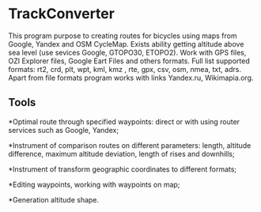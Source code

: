 # TrackConverter
This program purpose to creating routes for bicycles using maps from Google, Yandex and OSM CycleMap. 
Exists ability getting altitude above sea level (use sevices Google, GTOPO30, ETOPO2). 
Work with GPS files, OZI Explorer files, Google Eart Files and others formats. 
Full list supported formats: rt2, crd, plt, wpt, kml, kmz , rte, gpx, csv, osm, nmea, txt, adrs. 
Apart from file formats program works with links Yandex.ru, Wikimapia.org. 
## Tools
*Optimal route through specified waypoints: direct or with using router services such as Google, Yandex;

*Instrument of comparison routes on different parameters: length, altitude difference, maximum altitude deviation, length of rises and downhills;

*Instrument of transform geographic coordinates to different formats;

*Editing waypoints, working with waypoints on map;

*Generation altitude shape.
